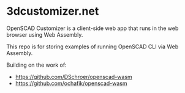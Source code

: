 # 3dcustomizer.net
OpenSCAD Customizer is a client-side web app that runs in the web browser using Web Assembly.

This repo is for storing examples of running OpenSCAD CLI via Web Assembly.

Building on the work of:
* https://github.com/DSchroer/openscad-wasm
* https://github.com/ochafik/openscad-wasm
